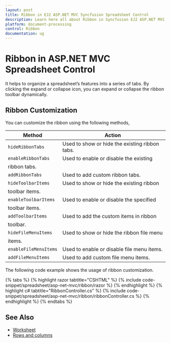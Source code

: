 ```yaml
---
layout: post
title: Ribbon in EJ2 ASP.NET MVC Syncfusion Spreadsheet Control
description: Learn here all about Ribbon in Syncfusion EJ2 ASP.NET MVC Spreadsheet Control of Syncfusion Essential JS 2 and more.
platform: document-processing
control: Ribbon
documentation: ug
---
```



# Ribbon in ASP.NET MVC Spreadsheet Control

It helps to organize a spreadsheet’s features into a series of tabs. By clicking the expand or collapse icon, you can expand or collapse the ribbon toolbar dynamically.

## Ribbon Customization

You can customize the ribbon using the following methods,

| Method | Action |
|-------|---------|
| `hideRibbonTabs` | Used to show or hide the existing ribbon tabs. |
| `enableRibbonTabs` | Used to enable or disable the existing
ribbon tabs. |
| `addRibbonTabs` | Used to add custom ribbon tabs. |
| `hideToolbarItems`| Used to show or hide the existing ribbon
toolbar items. |
| `enableToolbarItems` | Used to enable or disable the specified
toolbar items. |
| `addToolbarItems` | Used to add the custom items in ribbon
toolbar. |
| `hideFileMenuItems` | Used to show or hide the ribbon file menu
items. |
| `enableFileMenuItems`| Used to enable or disable file menu items. |
| `addFileMenuItems`| Used to add custom file menu items. |

The following code example shows the usage of ribbon customization.

{% tabs %}
{% highlight razor tabtitle="CSHTML" %}
{% include code-snippet/spreadsheet/asp-net-mvc/ribbon/razor %}
{% endhighlight %}
{% highlight c# tabtitle="RibbonController.cs" %}
{% include code-snippet/spreadsheet/asp-net-mvc/ribbon/ribbonController.cs %}
{% endhighlight %}
{% endtabs %}



## See Also

* [Worksheet](./worksheet)
* [Rows and columns](./rows-and-columns)
